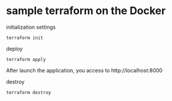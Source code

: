 # sample terraform on the Docker

initialization settings

```shell
terraform init
```

deploy

```shell
terraform apply
```

After launch the application, you access to http://localhost:8000

destroy

```shell
terraform destroy
```
